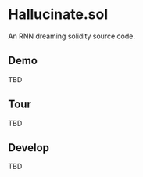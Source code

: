 # Hallucinate.sol

An RNN dreaming solidity source code.


## Demo

TBD

## Tour

TBD

## Develop

TBD
